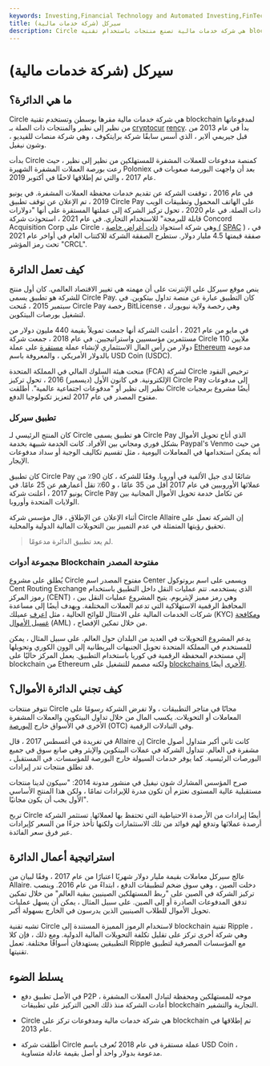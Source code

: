 ```yaml
---
keywords: Investing,Financial Technology and Automated Investing,FinTech
title: سيركل (شركة خدمات مالية)
description: Circle هي شركة خدمات مالية تصنع منتجات باستخدام تقنية blockchain.
---
```


# سيركل (شركة خدمات مالية)
## ما هي الدائرة؟

Circle هي شركة خدمات مالية مقرها بوسطن وتستخدم تقنية blockchain لمدفوعاتها من نظير إلى نظير والمنتجات ذات الصلة بـ [cryptocur](/cryptocurrency) [rency](/cryptocurrency). بدأ في عام 2013 من قبل جيريمي ألاير ، الذي أسس سابقًا شركة برايتكوف ، وهي شركة منصات للفيديو ، وشون نيفيل.

بدأت Circle كمنصة مدفوعات للعملات المشفرة للمستهلكين من نظير إلى نظير ، حيث رعت بورصة العملات المشفرة الشهيرة Poloniex بعد أن واجهت البورصة صعوبات في عام 2017 ، والتي تم إطلاقها لاحقًا في أكتوبر 2019.

في عام 2016 ، توقفت الشركة عن تقديم خدمات محفظة العملات المشفرة. في يونيو 2019 ، تم الإعلان عن توقف تطبيق Circle Pay على الهاتف المحمول وتطبيقات الويب ذات الصلة. في عام 2020 ، تحول تركيز الشركة إلى عملتها المستقرة على أنها "دولارات قابلة للبرمجة" للاستخدام التجاري. في عام 2021 ، استحوذت شركة Concord Acquisition Corp على Circle ، وهي شركة استحواذ [ذات أغراض خاصة (](/spac) [SPAC](/spac) ) ، في صفقة قيمتها 4.5 مليار دولار. ستطرح الصفقة الشركة للاكتتاب العام في أواخر عام 2021 تحت رمز المؤشر "CRCL".

## كيف تعمل الدائرة

ينص موقع سيركل على الإنترنت على أن مهمته هي تغيير الاقتصاد العالمي. كان أول منتج للشركة هو تطبيق يسمى Circle Pay. كان التطبيق عبارة عن منصة تداول بيتكوين. في سبتمبر 2015 ، مُنحت Circle Pay رخصة BitLicense ، وهي رخصة ولاية نيويورك لتشغيل بورصات البيتكوين.

في مايو من عام 2021 ، أعلنت الشركة أنها جمعت تمويلاً بقيمة 440 مليون دولار من مستثمرين مؤسسيين واستراتيجيين. في عام 2018 ، جمعت شركة Circle 110 ملايين دولار من رأس المال الاستثماري لإنشاء عملة [مستقرة](/ethereum) على عملة [Ethereum](/stablecoin) مدعومة بالدولار الأمريكي ، والمعروفة باسم USD Coin (USDC).

منحت هيئة السلوك المالي في المملكة المتحدة (FCA) لشركة Circle ترخيص النقود الإلكترونية. في كانون الأول (ديسمبر) 2016 ، تحول تركيز Circle Pay إلى مدفوعات نظير إلى نظير أو "مدفوعات اجتماعية عالمية". أطلقت Circle أيضًا مشروع برمجيات مفتوح المصدر في عام 2017 لتعزيز تكنولوجيا الدفع.

### تطبيق سيركل

كان المنتج الرئيسي لـ Circle هو تطبيق يسمى Circle Pay الذي أتاح تحويل الأموال بشكل فوري ومجاني بين الأفراد. كانت الخدمة شبيهة بخدمة Paypal's Venmo من حيث أنه يمكن استخدامها في المعاملات اليومية ، مثل تقسيم تكاليف الوجبة أو سداد مدفوعات الإيجار.

كان تطبيق Circle Pay شائعًا لدى جيل الألفية في أوروبا. وفقًا للشركة ، كان 90٪ من عملائها الأوروبيين في عام 2017 أقل من 35 عامًا ، و 60٪ تقل أعمارهم عن 25 عامًا. في يونيو 2017 ، أعلنت شركة Circle Pay عن تكامل خدمة تحويل الأموال المجانية بين الولايات المتحدة وأوروبا.

أثناء الإعلان عن الإطلاق ، قال مؤسس شركة Circle Allaire إن الشركة تعمل على تحقيق رؤيتها المتمثلة في عدم التمييز بين التحويلات المالية الدولية والمحلية.

> لم يعد تطبيق الدائرة مدعومًا.

>

### مجموعة أدوات Blockchain مفتوحة المصدر

يُطلق على مشروع Circle مفتوح المصدر اسم Center ويسمى على اسم بروتوكول Cent Routing Exchange الذي يستخدمه. تتم عمليات النقل داخل التطبيق باستخدام رموز المركز (CENT) ، وهي رمز مميز لإيثريوم. يتيح المشروع عمليات النقل بين المحافظ الرقمية الاستهلاكية التي تدعم العملات المختلفة. ويهدف أيضًا إلى مساعدة شركات الخدمات المالية على الامتثال للوائح الحالية ، مثل [اعرف](/knowyourclient) عميلك (KYC) [ومكافحة غسيل الأموال](/aml) (AML) ، من خلال تمكين الإفصاح.

يدعم المشروع التحويلات في العديد من البلدان حول العالم. على سبيل المثال ، يمكن للمستخدم في المملكة المتحدة تحويل الجنيهات البريطانية إلى الوون الكوري وتحويلها إلى مستخدم المحفظة الرقمية في كوريا باستخدام التطبيق. يعمل المركز حاليًا على blockchain من Ethereum ولكنه مصمم للتشغيل على [blockchains الأخرى](/blockchain) أيضًا.

## كيف تجني الدائرة الأموال؟

تتوفر منتجات Circle مجانًا في متاجر التطبيقات ، ولا تفرض الشركة رسومًا على المعاملات أو التحويلات. يكسب المال من خلال تداول البيتكوين والعملات المشفرة الأخرى في الأسواق خارج [البورصة](/otc) (OTC) وفي التبادلات الرقمية.

في تغريدة في أغسطس 2017 ، قال Allaire إن Circle كانت ثاني أكبر متداول أصول مشفرة في العالم. تتداول الشركة في عملات البيتكوين والإيثر وهي صانع سوق في جميع البورصات الرئيسية. كما يوفر خدمات السيولة خارج البورصة للمؤسسات. في المستقبل ، قد تطلق منتجات تدر إيرادات.

صرح المؤسس المشارك شون نيفيل في منشور مدونة 2014: "سيكون لدينا منتجات مستقبلية عالية المستوى نعتزم أن تكون مدرة للإيرادات تمامًا ، ولكن هذا المنتج الأساسي الأول يجب أن يكون مجانيًا".

تربح Circle أيضًا إيرادات من الأرصدة الاحتياطية التي تحتفظ بها لعملائها. تستثمر الشركة أرصدة عملائها وتدفع لهم فوائد من تلك الاستثمارات ولكنها تأخذ جزءًا من السعر كإيرادات عبر فرق سعر الفائدة.

## استراتيجية أعمال الدائرة

عالج سيركل معاملات بقيمة مليار دولار شهريًا اعتبارًا من عام 2017 ، وفقًا لبيان من Allaire. دخلت الصين ، وهي سوق ضخم لتطبيقات الدفع ، ابتداءً من عام 2016. وينصب تركيز الشركة في الصين على "ربط المستهلكين الصينيين ببقية العالم" من خلال تمكين تدفق المدفوعات الصادرة أو إلى الصين. على سبيل المثال ، يمكن أن يسهل عمليات تحويل الأموال للطلاب الصينيين الذين يدرسون في الخارج بسهولة أكبر.

تشبه تقنية Circle لاستخدام الرموز المميزة المستندة إلى blockchain تقنية Ripple ، وهي شركة أخرى تركز على تقليل تكلفة التحويلات المالية الدولية. ومع ذلك ، فإن كلا التطبيقين يستهدفان أسواقًا مختلفة. تعمل Ripple مع المؤسسات المصرفية لتطبيق تقنيتها.

## يسلط الضوء

- في الأصل تطبيق دفع P2P موجه للمستهلكين ومحفظة لتبادل العملات المشفرة ، أعادت الشركة منذ ذلك الحين التركيز على تطبيقات blockchain التجارية والتشفير.

- Circle هي شركة خدمات مالية ومدفوعات تركز على blockchain تم إطلاقها في عام 2013.

- أطلقت شركة Circle عملة مستقرة في عام 2018 تُعرف باسم USD Coin ، مدعومة بدولار واحد أو أصل بقيمة عادلة متساوية.

